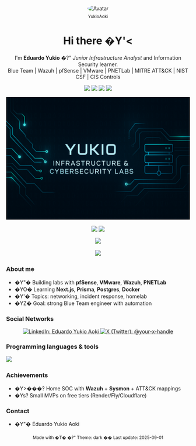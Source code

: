<!-- PROFILE README (Dark) -->

<p align="center">
  <img src="https://avatars.githubusercontent.com/u/00000000?v=4" width="120" style="border-radius:50%" alt="Avatar"/><br/>
  <sub>YukioAoki</sub>
  </p>

<h1 align="center">Hi there �Y'<</h1>
<p align="center">
  I'm <b>Eduardo Yukio</b> �?" <i>Junior Infrastructure Analyst</i> and Information Security learner.
  <br/>Blue Team | Wazuh | pfSense | VMware | PNETLab | MITRE ATT&CK | NIST CSF | CIS Controls
  </p>

<p align="center">
  <img src="https://img.shields.io/badge/Role-Infrastructure%20Analyst-0A0F24?style=for-the-badge"/>
  <img src="https://img.shields.io/badge/Focus-Cybersecurity-2D333B?style=for-the-badge"/>
  <a href="mailto:eduardoyukioaoki2015@hotmail.com"><img src="https://img.shields.io/badge/Email-Contact-2F81F7?style=for-the-badge"></a>
  <img src="https://komarev.com/ghpvc/?username=YukioAoki&style=for-the-badge" />
  </p>

<p align="center">
  <img src="https://github.com/YukioAoki/YukioAoki/blob/main/banner_github.png" width="600" alt="Yukio — Infrastructure & Cybersecurity Labs banner"/>
  </p>

<p align="center">
  <img height="165" src="https://github-readme-stats.vercel.app/api?username=YukioAoki&show_icons=true&theme=github_dark&hide_border=true" />
  <img height="165" src="https://github-readme-stats.vercel.app/api/top-langs/?username=YukioAoki&layout=compact&theme=github_dark&hide_border=true" />
  </p>

<p align="center">
  <img height="165" src="https://github-readme-streak-stats.herokuapp.com/?user=YukioAoki&theme=github-dark-blue&hide_border=true" />
  </p>

<p align="center">
  <img src="https://github-profile-trophy.vercel.app/?username=YukioAoki&theme=onestar&no-frame=true&row=1&column=6" />
  </p>

### About me
- �Y"� Building labs with **pfSense**, **VMware**, **Wazuh**, **PNETLab**  
- �YO� Learning **Next.js**, **Prisma**, **Postgres**, **Docker**  
- �Y'� Topics: networking, incident response, homelab  
- �YZ� Goal: strong Blue Team engineer with automation

### Social Networks
<p align="center">
  <a href="https://www.linkedin.com/in/eduardo-yukio-aoki/" target="_blank" rel="noopener noreferrer">
    <img 
      src="https://img.shields.io/badge/LinkedIn-0A66C2?style=for-the-badge&logo=linkedin&logoColor=white" 
      alt="LinkedIn: Eduardo Yukio Aoki">
  </a>
  <a href="https://x.com/your-x-handle" target="_blank" rel="noopener noreferrer">
    <img 
      src="https://img.shields.io/badge/X%20(Twitter)-000000?style=for-the-badge&logo=x&logoColor=white" 
      alt="X (Twitter): @your-x-handle">
  </a>
  </p>

### Programming languages & tools
<p>
  <img src="https://skillicons.dev/icons?i=ts,js,python,go,bash,linux,docker,postgres,redis,react,nextjs,git,github,vscode" />
  </p>

### Achievements
- �Y>���? Home SOC with **Wazuh** + **Sysmon** + ATT&CK mappings  
- �Ys? Small MVPs on free tiers (Render/Fly/Cloudflare)  

### Contact
- �Y"� Eduardo Yukio Aoki

<p align="center">
  <sub>Made with �T� �?" Theme: dark �� Last update: 2025-09-01</sub>
  </p>

